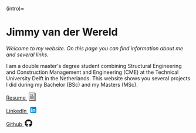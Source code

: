 (intro)=
# Jimmy van der Wereld

_Welcome to my website. On this page you can find information about me and several links._

I am a double master's degree student combining Structural Engineering and Construction Management and Engineering (CME) at the Technical University Delft in the Netherlands. This website shows you several projects I did during my Bachelor (BSc) and my Masters (MSc).

[Resume <img style="height:22px!important;margin-left:3px;vertical-align:text-bottom;" src="figures/resume2.svg" alt="">](https://www.overleaf.com/read/cpdddvtpfjdd#28813f/)

[LinkedIn <img style="height:22px!important;margin-left:3px;vertical-align:text-bottom;" src="figures/linkedin.svg" alt="">](https://www.linkedin.com/in/jvanderwereld/)

[Github <img style="height:22px!important;margin-left:3px;vertical-align:text-bottom;" src="figures/github.svg" alt="">](https://github.com/Wereldjimmy/)